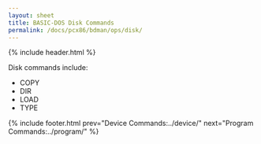 ```yaml
---
layout: sheet
title: BASIC-DOS Disk Commands
permalink: /docs/pcx86/bdman/ops/disk/
---
```


{% include header.html %}

Disk commands include:

- COPY
- DIR
- LOAD
- TYPE

{% include footer.html prev="Device Commands:../device/" next="Program Commands:../program/" %}

